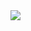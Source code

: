 <img src="https://encrypted-tbn0.gstatic.com/images?q=tbn:ANd9GcSUad056V7zmPdInT7iWVBowIN5r5kAByqklCDkauP5Ld4YmszT0onRXsRYCiVwTiiG2Wg&usqp=CAU"/>

